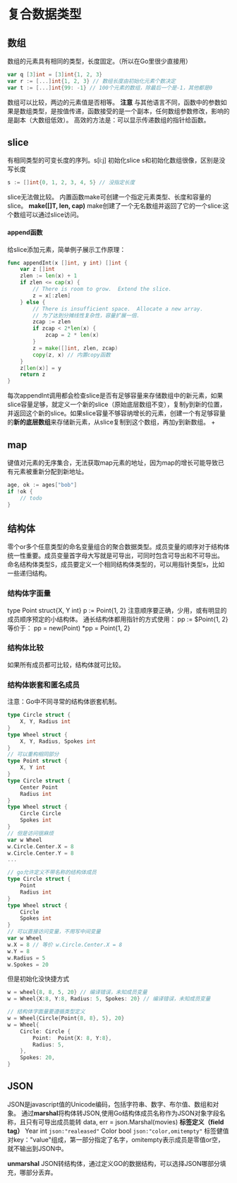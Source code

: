 # 复合数据类型

## 数组
数组的元素具有相同的类型，长度固定。（所以在Go里很少直接用）

```go
var q [3]int = [3]int{1, 2, 3}
var r := [...]int{1, 2, 3} // 数组长度由初始化元素个数决定
var t := [...]int{99: -1} // 100个元素的数组，除最后一个是-1，其他都是0

```
数组可以比较，两边的元素值是否相等。
**注意**
与其他语言不同，函数中的参数如果是数组类型，是按值传递，函数接受的是一个副本，任何数组参数修改，影响的是副本（大数组低效）。
高效的方法是：可以显示传递数组的指针给函数。

## slice
有相同类型的可变长度的序列。s[i:j]
初始化slice s和初始化数组很像，区别是没写长度
```go
s := []int{0, 1, 2, 3, 4, 5} // 没指定长度
```

slice无法做比较。
内置函数make可创建一个指定元素类型、长度和容量的slice。
**make([]T, len, cap)**
make创建了一个无名数组并返回了它的一个slice:这个数组可以通过slice访问。

#### append函数
给slice添加元素，简单例子展示工作原理：

```go
func appendInt(x []int, y int) []int {
	var z []int
	zlen := len(x) + 1
	if zlen <= cap(x) {
		// There is room to grow.  Extend the slice.
		z = x[:zlen]
	} else {
		// There is insufficient space.  Allocate a new array.
		// 为了达到分摊线性复杂性，容量扩展一倍.
		zcap := zlen
		if zcap < 2*len(x) {
			zcap = 2 * len(x)
		}
		z = make([]int, zlen, zcap)
		copy(z, x) // 内置copy函数
	}
	z[len(x)] = y
	return z
}
```
每次appendInt调用都会检查slice是否有足够容量来存储数组中的新元素，如果slice容量足够，就定义一个新的slice（原始底层数组不变），复制y到新的位置，并返回这个新的slice。如果slice容量不够容纳增长的元素，创建一个有足够容量的**新的底层数组**来存储新元素，从slice复制到这个数组，再加y到新数组。
+

## map
键值对元素的无序集合，无法获取map元素的地址，因为map的增长可能导致已有元素被重新分配到新地址。

```go
age, ok := ages["bob"]
if !ok {
    // todo
}

```

## 结构体
零个or多个任意类型的命名变量组合的聚合数据类型。成员变量的顺序对于结构体统一性重要。成员变量首字母大写就是可导出，可同时包含可导出和不可导出。
命名结构体类型S，成员要定义一个相同结构体类型的，可以用指针类型s，比如一些递归结构。


### 结构体字面量
type Point struct{X, Y int}
p := Point{1, 2}
注意顺序要正确，少用，或有明显的成员顺序预定的小结构体。
通长结构体都用指针的方式使用：
pp := $Point{1, 2} 等价于：
pp = new(Point)
*pp = Point{1, 2}

### 结构体比较
如果所有成员都可比较，结构体就可比较。

### 结构体嵌套和匿名成员
注意：Go中不同寻常的结构体嵌套机制。

```go
type Circle struct {
    X, Y, Radius int
}
type Wheel struct {
    X, Y, Radius, Spokes int
}
// 可以重构相同部分
type Point struct {
    X, Y int
}
type Circle struct {
    Center Point
    Radius int
}
type Wheel struct {
    Circle Circle
    Spokes int
}
// 但是访问很麻烦
var w Wheel
w.Circle.Center.X = 8
w.Circle.Center.Y = 8
...

// go允许定义不带名称的结构体成员
type Circle struct {
    Point
    Radius int
}
type Wheel struct {
    Circle
    Spokes int
}
// 可以直接访问变量，不用写中间变量
var w Wheel
w.X = 8 // 等价 w.Circle.Center.X = 8
w.Y = 8
w.Radius = 5
w.Spokes = 20

```
但是初始化没快捷方式

```go
w = wheel{8, 8, 5, 20} // 编译错误，未知成员变量
w = Wheel{X:8, Y:8, Radius: 5, Spokes: 20} // 编译错误，未知成员变量

// 结构体字面量要遵循类型定义
w = Wheel{Circle{Point{8, 8}, 5}, 20}
w = Wheel{
    Circle: Circle {
        Point:  Point{X: 8, Y:8},
        Radius: 5,
    },
    Spokes: 20,
}
```

## JSON
JSON是javascript值的Unicode编码，包括字符串、数字、布尔值、数组和对象。
通过**marshal**将构体转JSON,使用Go结构体成员名称作为JSON对象字段名称，且只有可导出成员能转
data, err = json.Marshal(movies)
**标签定义（field tag）**
Year   int  `json:"realeased"`
Color  bool `json:"color,omitempty"`
标签健值对key："value"组成，第一部分指定了名字，omitempty表示成员是零值or空，就不输出到JSON中。

**unmarshal**
JSON转结构体，通过定义GO的数据结构，可以选择JSON哪部分填充，哪部分丢弃。
